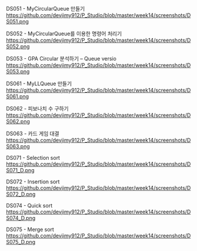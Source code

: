 DS051 - MyCircularQueue 만들기
https://github.com/devjimy912/P_Studio/blob/master/week14/screenshots/DS051.png

DS052 - MyCircularQueue를 이용한 명령어 처리기
https://github.com/devjimy912/P_Studio/blob/master/week14/screenshots/DS052.png

DS053 - GPA Circular 분석하기 – Queue versio
https://github.com/devjimy912/P_Studio/blob/master/week14/screenshots/DS053.png

DS061 - MyLLQueue 만들기
https://github.com/devjimy912/P_Studio/blob/master/week14/screenshots/DS061.png

DS062 - 피보나치 수 구하기
https://github.com/devjimy912/P_Studio/blob/master/week14/screenshots/DS062.png

DS063 -  카드 게임 대결
https://github.com/devjimy912/P_Studio/blob/master/week14/screenshots/DS063.png

DS071 - Selection sort
https://github.com/devjimy912/P_Studio/blob/master/week14/screenshots/DS071_D.png

DS072 - Insertion sort
https://github.com/devjimy912/P_Studio/blob/master/week14/screenshots/DS072_D.png

DS074 - Quick sort
https://github.com/devjimy912/P_Studio/blob/master/week14/screenshots/DS074_D.png

DS075 - Merge sort
https://github.com/devjimy912/P_Studio/blob/master/week14/screenshots/DS075_D.png